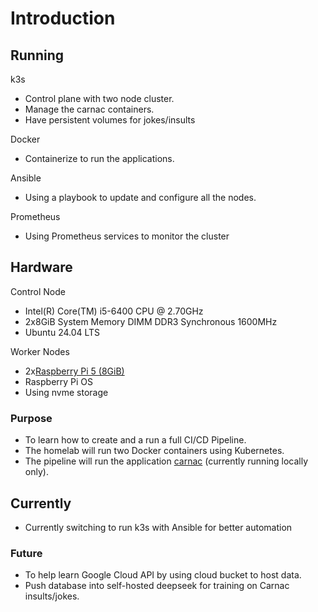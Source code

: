 # Introduction<br>
## Running
k3s<br>
* Control plane with two node cluster.<br>
* Manage the carnac containers.<br>
* Have persistent volumes for jokes/insults<br>
  
Docker<br>
* Containerize to run the applications.
  
Ansible<br>
* Using a playbook to update and configure all the nodes.

Prometheus<br>
* Using Prometheus services to monitor the cluster

## Hardware
Control Node<br>
* Intel(R) Core(TM) i5-6400 CPU @ 2.70GHz<br>
* 2x8GiB System Memory DIMM DDR3 Synchronous 1600MHz<br>
* Ubuntu 24.04 LTS<br>

Worker Nodes<br>
* 2x[Raspberry Pi 5 (8GiB)](https://www.raspberrypi.com/products/raspberry-pi-5/)
* Raspberry Pi OS
* Using nvme storage

### Purpose 
* To learn how to create and a run a full CI/CD Pipeline.<br>
* The homelab will run two Docker containers using Kubernetes.<br>
* The pipeline will run the application [carnac](https://github.com/dodderingstalwart/carnac) (currently running locally only).<br>

## Currently
* Currently switching to run k3s with Ansible for better automation 

### Future
* To help learn Google Cloud API by using cloud bucket to host data.<br>
* Push database into self-hosted deepseek for training on Carnac insults/jokes.<br> 
